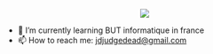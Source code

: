 <p align='center'>
  <img align="center" src="https://github-readme-stats.vercel.app/api/top-langs/?username=agrasteau&layout=compact&theme=radical&custom_title=Alexandre%27s%20stats&"/>
</p>


- 🌱 I’m currently learning BUT informatique in france
- 📫 How to reach me: jdjudgedead@gmail.com

